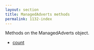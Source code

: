 ```yaml
---
layout: section
title: ManagedAdverts methods
permalink: 1132-index
---
```

Methods on the ManagedAdverts object.

* [count](./count.md)
